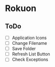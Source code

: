# Rokuon

## ToDo

- [ ] Application Icons
- [ ] Change Filename
- [ ] Save Folder
- [ ] Refresh List Button
- [ ] Check Exceptions
